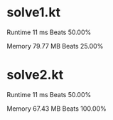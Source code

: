 # solve1.kt

Runtime 11 ms Beats 50.00%

Memory 79.77 MB Beats 25.00%

# solve2.kt

Runtime 11 ms Beats 50.00%

Memory 67.43 MB Beats 100.00%

